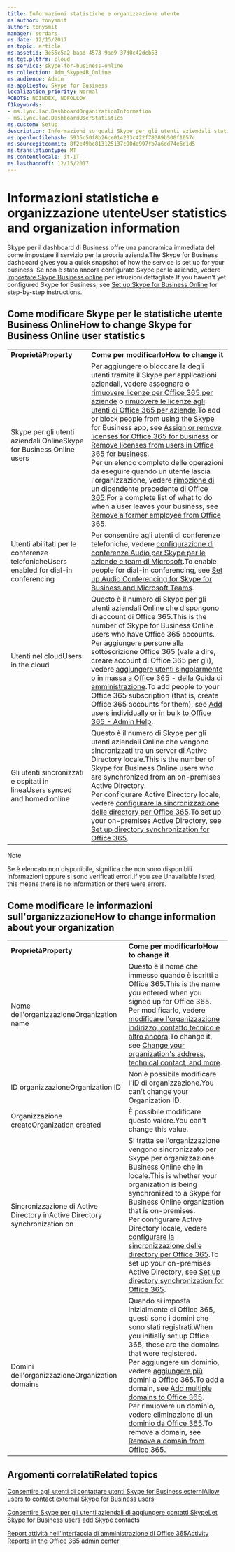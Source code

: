 ```yaml
---
title: Informazioni statistiche e organizzazione utente
ms.author: tonysmit
author: tonysmit
manager: serdars
ms.date: 12/15/2017
ms.topic: article
ms.assetid: 3e55c5a2-baad-4573-9ad9-37d0c42dcb53
ms.tgt.pltfrm: cloud
ms.service: skype-for-business-online
ms.collection: Adm_Skype4B_Online
ms.audience: Admin
ms.appliesto: Skype for Business
localization_priority: Normal
ROBOTS: NOINDEX, NOFOLLOW
f1keywords:
- ms.lync.lac.DashboardOrganizationInformation
- ms.lync.lac.DashboardUserStatistics
ms.custom: Setup
description: Informazioni su quali Skype per gli utenti aziendali statistiche sono disponibili, ad esempio il numero di utenti abilitati, gli utenti di conferenza abilitato o gli utenti abilitati per Office 365.
ms.openlocfilehash: 5935c50f8b26ce014233c422f78389b500f1057c
ms.sourcegitcommit: 8f2e49bc813125137c90de997fb7a6dd74e6d1d5
ms.translationtype: MT
ms.contentlocale: it-IT
ms.lasthandoff: 12/15/2017
---
```

# <a name="user-statistics-and-organization-information"></a><span data-ttu-id="75cca-103">Informazioni statistiche e organizzazione utente</span><span class="sxs-lookup"><span data-stu-id="75cca-103">User statistics and organization information</span></span>

<span data-ttu-id="75cca-104">Skype per il dashboard di Business offre una panoramica immediata del come impostare il servizio per la propria azienda.</span><span class="sxs-lookup"><span data-stu-id="75cca-104">The Skype for Business dashboard gives you a quick snapshot of how the service is set up for your business.</span></span> <span data-ttu-id="75cca-105">Se non è stato ancora configurato Skype per le aziende, vedere [impostare Skype Business online](set-up-skype-for-business-online.md) per istruzioni dettagliate.</span><span class="sxs-lookup"><span data-stu-id="75cca-105">If you haven't yet configured Skype for Business, see [Set up Skype for Business Online](set-up-skype-for-business-online.md) for step-by-step instructions.</span></span>
  
## <a name="how-to-change-skype-for-business-online-user-statistics"></a><span data-ttu-id="75cca-106">Come modificare Skype per le statistiche utente Business Online</span><span class="sxs-lookup"><span data-stu-id="75cca-106">How to change Skype for Business Online user statistics</span></span>

|||
|:-----|:-----|
|<span data-ttu-id="75cca-107">**Proprietà**</span><span class="sxs-lookup"><span data-stu-id="75cca-107">**Property**</span></span> <br/> |<span data-ttu-id="75cca-108">**Come per modificarlo**</span><span class="sxs-lookup"><span data-stu-id="75cca-108">**How to change it**</span></span> <br/> |
|<span data-ttu-id="75cca-109">Skype per gli utenti aziendali Online</span><span class="sxs-lookup"><span data-stu-id="75cca-109">Skype for Business Online users</span></span>  <br/> |<span data-ttu-id="75cca-110">Per aggiungere o bloccare la degli utenti tramite il Skype per applicazioni aziendali, vedere [assegnare o rimuovere licenze per Office 365 per aziende](https://support.office.com/article/997596b5-4173-4627-b915-36abac6786dc) o [rimuovere le licenze agli utenti di Office 365 per aziende](https://support.office.com/article/9b497c85-d0a4-4735-80fa-d3565bc05bd1).</span><span class="sxs-lookup"><span data-stu-id="75cca-110">To add or block people from using the Skype for Business app, see [Assign or remove licenses for Office 365 for business](https://support.office.com/article/997596b5-4173-4627-b915-36abac6786dc) or [Remove licenses from users in Office 365 for business](https://support.office.com/article/9b497c85-d0a4-4735-80fa-d3565bc05bd1).</span></span>  <br/> <span data-ttu-id="75cca-111">Per un elenco completo delle operazioni da eseguire quando un utente lascia l'organizzazione, vedere [rimozione di un dipendente precedente di Office 365](https://support.office.com/article/44d96212-4d90-4027-9aa9-a95eddb367d1).</span><span class="sxs-lookup"><span data-stu-id="75cca-111">For a complete list of what to do when a user leaves your business, see [Remove a former employee from Office 365](https://support.office.com/article/44d96212-4d90-4027-9aa9-a95eddb367d1).</span></span>  <br/> |
|<span data-ttu-id="75cca-112">Utenti abilitati per le conferenze telefoniche</span><span class="sxs-lookup"><span data-stu-id="75cca-112">Users enabled for dial-in conferencing</span></span>  <br/> |<span data-ttu-id="75cca-113">Per consentire agli utenti di conferenze telefoniche, vedere [configurazione di conferenze Audio per Skype per le aziende e team di Microsoft](../audio-conferencing-in-office-365/set-up-audio-conferencing.md).</span><span class="sxs-lookup"><span data-stu-id="75cca-113">To enable people for dial-in conferencing, see [Set up Audio Conferencing for Skype for Business and Microsoft Teams](../audio-conferencing-in-office-365/set-up-audio-conferencing.md).</span></span>  <br/> |
|<span data-ttu-id="75cca-114">Utenti nel cloud</span><span class="sxs-lookup"><span data-stu-id="75cca-114">Users in the cloud</span></span>  <br/> |<span data-ttu-id="75cca-115">Questo è il numero di Skype per gli utenti aziendali Online che dispongono di account di Office 365.</span><span class="sxs-lookup"><span data-stu-id="75cca-115">This is the number of Skype for Business Online users who have Office 365 accounts.</span></span>  <br/> <span data-ttu-id="75cca-116">Per aggiungere persone alla sottoscrizione Office 365 (vale a dire, creare account di Office 365 per gli), vedere [aggiungere utenti singolarmente o in massa a Office 365 - della Guida di amministrazione](https://support.office.com/article/1970f7d6-03b5-442f-b385-5880b9c256ec).</span><span class="sxs-lookup"><span data-stu-id="75cca-116">To add people to your Office 365 subscription (that is, create Office 365 accounts for them), see [Add users individually or in bulk to Office 365 - Admin Help](https://support.office.com/article/1970f7d6-03b5-442f-b385-5880b9c256ec).</span></span>  <br/> |
|<span data-ttu-id="75cca-117">Gli utenti sincronizzati e ospitati in linea</span><span class="sxs-lookup"><span data-stu-id="75cca-117">Users synced and homed online</span></span>  <br/> |<span data-ttu-id="75cca-118">Questo è il numero di Skype per gli utenti aziendali Online che vengono sincronizzati tra un server di Active Directory locale.</span><span class="sxs-lookup"><span data-stu-id="75cca-118">This is the number of Skype for Business Online users who are synchronized from an on-premises Active Directory.</span></span>  <br/> <span data-ttu-id="75cca-119">Per configurare Active Directory locale, vedere [configurare la sincronizzazione delle directory per Office 365](https://support.office.com/article/1b3b5318-6977-42ed-b5c7-96fa74b08846).</span><span class="sxs-lookup"><span data-stu-id="75cca-119">To set up your on-premises Active Directory, see [Set up directory synchronization for Office 365](https://support.office.com/article/1b3b5318-6977-42ed-b5c7-96fa74b08846).</span></span>  <br/> |
   
> [!NOTE]
> <span data-ttu-id="75cca-120">Se è elencato non disponibile, significa che non sono disponibili informazioni oppure si sono verificati errori.</span><span class="sxs-lookup"><span data-stu-id="75cca-120">If you see Unavailable listed, this means there is no information or there were errors.</span></span> 
  
## <a name="how-to-change-information-about-your-organization"></a><span data-ttu-id="75cca-121">Come modificare le informazioni sull'organizzazione</span><span class="sxs-lookup"><span data-stu-id="75cca-121">How to change information about your organization</span></span>

|||
|:-----|:-----|
|<span data-ttu-id="75cca-122">**Proprietà**</span><span class="sxs-lookup"><span data-stu-id="75cca-122">**Property**</span></span> <br/> |<span data-ttu-id="75cca-123">**Come per modificarlo**</span><span class="sxs-lookup"><span data-stu-id="75cca-123">**How to change it**</span></span> <br/> |
|<span data-ttu-id="75cca-124">Nome dell'organizzazione</span><span class="sxs-lookup"><span data-stu-id="75cca-124">Organization name</span></span>  <br/> |<span data-ttu-id="75cca-125">Questo è il nome che immesso quando è iscritti a Office 365.</span><span class="sxs-lookup"><span data-stu-id="75cca-125">This is the name you entered when you signed up for Office 365.</span></span> <span data-ttu-id="75cca-126">Per modificarlo, vedere [modificare l'organizzazione indirizzo, contatto tecnico e altro ancora](https://support.office.com/article/a36e5a52-4df2-479e-bb97-9e67b8483e10).</span><span class="sxs-lookup"><span data-stu-id="75cca-126">To change it, see [Change your organization's address, technical contact, and more](https://support.office.com/article/a36e5a52-4df2-479e-bb97-9e67b8483e10).</span></span>  <br/> |
|<span data-ttu-id="75cca-127">ID organizzazione</span><span class="sxs-lookup"><span data-stu-id="75cca-127">Organization ID</span></span>  <br/> |<span data-ttu-id="75cca-128">Non è possibile modificare l'ID di organizzazione.</span><span class="sxs-lookup"><span data-stu-id="75cca-128">You can't change your Organization ID.</span></span>  <br/> |
|<span data-ttu-id="75cca-129">Organizzazione creato</span><span class="sxs-lookup"><span data-stu-id="75cca-129">Organization created</span></span>  <br/> |<span data-ttu-id="75cca-130">È possibile modificare questo valore.</span><span class="sxs-lookup"><span data-stu-id="75cca-130">You can't change this value.</span></span>  <br/> |
|<span data-ttu-id="75cca-131">Sincronizzazione di Active Directory in</span><span class="sxs-lookup"><span data-stu-id="75cca-131">Active Directory synchronization on</span></span>  <br/> |<span data-ttu-id="75cca-132">Si tratta se l'organizzazione vengono sincronizzato per Skype per organizzazione Business Online che in locale.</span><span class="sxs-lookup"><span data-stu-id="75cca-132">This is whether your organization is being synchronized to a Skype for Business Online organization that is on-premises.</span></span>  <br/> <span data-ttu-id="75cca-133">Per configurare Active Directory locale, vedere [configurare la sincronizzazione delle directory per Office 365](https://support.office.com/article/1b3b5318-6977-42ed-b5c7-96fa74b08846).</span><span class="sxs-lookup"><span data-stu-id="75cca-133">To set up your on-premises Active Directory, see [Set up directory synchronization for Office 365](https://support.office.com/article/1b3b5318-6977-42ed-b5c7-96fa74b08846).</span></span>  <br/> |
|<span data-ttu-id="75cca-134">Domini dell'organizzazione</span><span class="sxs-lookup"><span data-stu-id="75cca-134">Organization domains</span></span>  <br/> |<span data-ttu-id="75cca-135">Quando si imposta inizialmente di Office 365, questi sono i domini che sono stati registrati.</span><span class="sxs-lookup"><span data-stu-id="75cca-135">When you initially set up Office 365, these are the domains that were registered.</span></span>  <br/> <span data-ttu-id="75cca-136">Per aggiungere un dominio, vedere [aggiungere più domini a Office 365](https://support.office.com/article/2d2fa996-b760-411d-a5cc-190d63f13207).</span><span class="sxs-lookup"><span data-stu-id="75cca-136">To add a domain, see [Add multiple domains to Office 365](https://support.office.com/article/2d2fa996-b760-411d-a5cc-190d63f13207).</span></span>  <br/> <span data-ttu-id="75cca-137">Per rimuovere un dominio, vedere [eliminazione di un dominio da Office 365](https://support.office.com/article/f09696b2-8c29-4588-a08b-b333da19810c).</span><span class="sxs-lookup"><span data-stu-id="75cca-137">To remove a domain, see [Remove a domain from Office 365](https://support.office.com/article/f09696b2-8c29-4588-a08b-b333da19810c).</span></span>  <br/> |
   
## <a name="related-topics"></a><span data-ttu-id="75cca-138">Argomenti correlati</span><span class="sxs-lookup"><span data-stu-id="75cca-138">Related topics</span></span>
[<span data-ttu-id="75cca-139">Consentire agli utenti di contattare utenti Skype for Business esterni</span><span class="sxs-lookup"><span data-stu-id="75cca-139">Allow users to contact external Skype for Business users</span></span>](allow-users-to-contact-external-skype-for-business-users.md)

[<span data-ttu-id="75cca-140">Consentire Skype per gli utenti aziendali di aggiungere contatti Skype</span><span class="sxs-lookup"><span data-stu-id="75cca-140">Let Skype for Business users add Skype contacts</span></span>](let-skype-for-business-users-add-skype-contacts.md)

[<span data-ttu-id="75cca-141">Report attività nell'interfaccia di amministrazione di Office 365</span><span class="sxs-lookup"><span data-stu-id="75cca-141">Activity Reports in the Office 365 admin center</span></span>](https://support.office.com/article/0d6dfb17-8582-4172-a9a9-aed798150263)